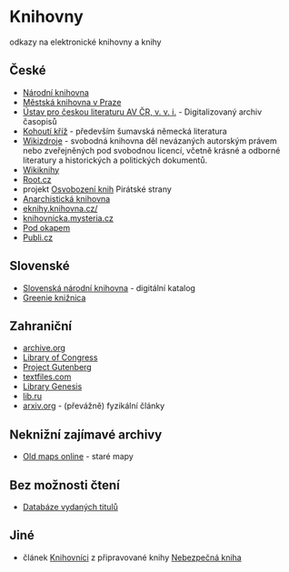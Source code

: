 # Knihovny
odkazy na elektronické knihovny a knihy

## České

- [Národní knihovna](http://www.nkp.cz/digitalni-knihovna)
- [Městská knihovna v Praze](http://www.mlp.cz/cz/projekty/e-knihovna/)
- [Ústav pro českou literaturu AV ČR, v. v. i.](http://archiv.ucl.cas.cz/)  - Digitalizovaný archiv časopisů
- [Kohoutí kříž](http://kohoutikriz.org/) - především šumavská německá literatura
- [Wikizdroje](http://cs.wikisource.org) - svobodná knihovna děl nevázaných autorským právem nebo zveřejněných pod svobodnou licencí, včetně krásné a odborné literatury a historických a politických dokumentů. 
- [Wikiknihy](http://cs.wikibooks.org)
- [Root.cz](http://www.root.cz/knihy/)
- projekt [Osvobození knih](http://www.pirati.cz/knihy) Pirátské strany
- [Anarchistická knihovna](http://www.jaime.cz/node/2)
- [eknihy.knihovna.cz/](http://eknihy.knihovna.cz/)
- [knihovnicka.mysteria.cz](http://knihovnicka.mysteria.cz/)
- [Pod okapem](http://www.podokapem.cz/)
- [Publi.cz](https://publi.cz/knihovny/)

## Slovenské

- [Slovenská národní knihovna](http://www.snk.sk/sk/katalogy/hlavne-katalogy/katalog-digitalna-kniznica.html) - digitální katalog
- [Greenie knižnica](http://knihy.rs-design.sk/)

## Zahraniční

- [archive.org](https://archive.org/details/texts/v2)
- [Library of Congress](http://www.loc.gov)
- [Project Gutenberg](https://www.gutenberg.org/)
- [textfiles.com](http://textfiles.com/)
- [Library Genesis](http://libgen.io)
- [lib.ru](http://lib.ru/)
- [arxiv.org](http://arxiv.org/) - (převážně) fyzikální články

## Neknižní zajímavé archivy

- [Old maps online](http://www.oldmapsonline.org/) - staré mapy

## Bez možnosti čtení

- [Databáze vydaných titulů](http://www.sckn.cz/ceskeknihy/)

## Jiné

- článek [Knihovníci](http://nebezpecnakniha.blog.root.cz/2013/07/26/knihovnici/) z připravované knihy [Nebezpečná kniha](http://eldar.cz/kniha/) 
